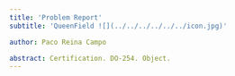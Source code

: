 ```yaml
---
title: 'Problem Report'
subtitle: 'QueenField ![](../../../../../../icon.jpg)'

author: Paco Reina Campo

abstract: Certification. DO-254. Object.
---
```

